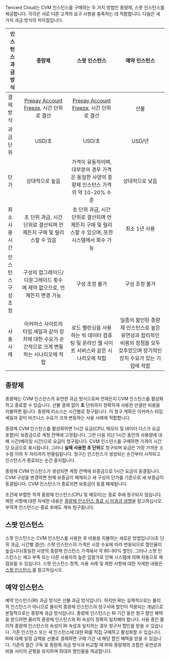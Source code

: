 Tencent Cloud는 CVM 인스턴스를 구매하는 두 가지 방법인 종량제, 스팟 인스턴스를 제공합니다. 각각은 서로 다른 고객의 요구 사항을 충족하는 데 적합합니다.
다음은 세 가지 과금 방식의 차이점입니다.

| 인스턴스 과금 방식 | 종량제 | 스팟 인스턴스 | 예약 인스턴스 |
|---------|:---------:|:---------:|:---------:|
| 결제 방식  | [Prepay Account Freeze](https://intl.cloud.tencent.com/document/product/555/12039), 시간 단위로 결산 | [Prepay Account Freeze](https://intl.cloud.tencent.com/document/product/555/12039), 시간 단위로 결산 |선불|
| 과금 단위  | USD/초| USD/초|USD/년|
| 단가|상대적으로 높음| 가격이 유동적이며, 대부분의 경우 가격은 동일한 사양의 종량제 인스턴스 가격의 약 10-20% 수준 |상대적으로 낮음|
|최소 사용 시간|초 단위 과금, 시간 단위로 결산되며 언제든지 구매 및 릴리스할 수 있음| 초 단위 과금, 시간 단위로 결산되며 언제든지 구매 및 릴리스할 수 있으며, 또한 시스템에서 회수 가능 |최소 1년 사용 |
|인스턴스 구성 조정|구성의 업그레이드/다운그레이드 횟수에 제약 없으므로, 언제든지 변경 가능 | 구성 조정 불가 |구성 조정 불가|
|사용 사례|이커머스 사이트의 타임 세일과 같이 장치에 대한 수요가 순간적으로 크게 변동하는 시나리오에 적합| 로드 밸런싱을 사용하는 빅 데이터 컴퓨팅 및 온라인 웹 사이트 서비스와 같은 시나리오에 적합 |일종의 할인된 종량제 인스턴스로 높은 유연성과 합리적인 비용의 장점을 모두 갖추었으며 장기적인 장치 수요가 있는 기업에 적합|



## 종량제

종량제는 CVM 인스턴스의 유연한 과금 방식으로써 언제든지 CVM 인스턴스를 활성화하고 종료할 수 있습니다. 선불 결제 없이 **초** 단위까지 정확하게 사용한 만큼만 비용을 지불하면 됩니다. 종량제 리소스는 시간별로 청구됩니다. 이 청구 계획은 이커머스 타임 세일과 같이 비즈니스 수요가 크게 변동하는 사용 사례에 적합합니다.

종량제 CVM 인스턴스를 활성화하면 1시간 요금(CPU, 메모리 및 데이터 디스크 요금 포함)이 보증금으로 계정 잔액에 고정됩니다. 그런 다음 지난 1시간 동안의 사용량에 대해 시간(베이징 시간)으로 요금이 청구됩니다. CVM 인스턴스를 구매하면 가격이 시간당 요금으로 표시됩니다. 그러나 **실제 사용한 초 단위**로 청구되며 요금은 가장 가까운 소수점 이하 두 자리까지 반올림됩니다. 청구는 인스턴스가 생성되는 순간부터 시작되고 인스턴스가 종료되는 순간 중지됩니다.

종량제 CVM 인스턴스가 생성되면 계정 잔액에 보증금으로 1시간 요금이 동결됩니다. CVM 구성을 변경하면 현재 보증금이 해제되고 새 구성의 단가를 기준으로 새 보증금이 동결됩니다. CVM 인스턴스가 종료되면 보증금이 동결 해제됩니다.

조건에 부합한 적격 종량제 인스턴스(CPU 및 메모리)는 종료 후에 청구되지 않습니다. 제한 사항에 대한 자세한 내용은 [종량제 인스턴스 종료 시 미과금 설명](https://intl.cloud.tencent.com/document/product/213/19918)을 참고하십시오. 부적격 인스턴스는 종료 후에도 계속 청구됩니다.

## 스팟 인스턴스

스팟 인스턴스는 CVM 인스턴스를 사용한 후 비용을 지불하는 새로운 방법입니다(초 단위 과금, 시간별 결산). 스팟 인스턴스의 가격은 시장 수요에 따라 변동되므로 할인율이 높습니다(동일한 사양의 종량제 인스턴스 가격에서 약 80-90% 할인). 그러나 스팟 인스턴스는 재고 부족 또는 다른 사용자의 높은 입찰가로 인해 시스템에 의해 자동으로 재점유될 수 있습니다.
스팟 인스턴스 정책, 사용 사례 및 제한 사항에 대한 자세한 내용은 [스팟 인스턴스 ](https://intl.cloud.tencent.com/document/product/213/17816)를 참고하십시오.

## 예약 인스턴스

예약 인스턴스(RI) 과금 방식은 선불 과금 방식입니다. 하지만 RI는 실제적으로는 물리적 인스턴스가 아니므로 물리적 종량제 인스턴스의 청구서에 할인이 적용되는 개념으로 본질적으로는 종량제 과금 방식입니다. 종량제 인스턴스는 RI 기간 동안 청구 할인 혜택을 받으려면 물리적 종량제 인스턴스와 RI 속성이 정확히 일치해야 합니다.
사용 중인 물리적 종량제 인스턴스의 속성이 RI 속성과 일치하는 경우 청구서 할인을 받을 수 있습니다. 기존 인스턴스 또는 새 인스턴스에 대한 RI를 직접 구매하고 활성화할 수 있습니다.
RI에 대해 일정 금액을 선불로 결제하면 구매 기간 내 해당 할인 혜택을 받을 수 있습니다. 기존의 월간 구독 및 종량제 과금 방식과 비교할 때 RI와 종량제의 조합은 유연성과 비용 사이의 균형을 유지하며 최대의 할인율을 제공합니다.
